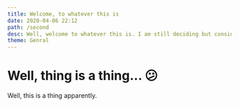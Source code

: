 ```yaml
---
title: Welcome, to whatever this is
date: 2020-04-06 22:12
path: /second
desc: Well, welcome to whatever this is. I am still deciding but considering I built this in 24 hours, cut me some slack
theme: Genral
---
```


# Well, thing is a thing... 😕
Well, this is a thing apparently. 
